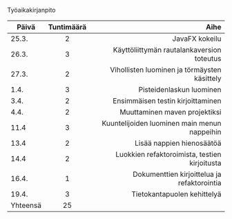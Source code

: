 Työaikakirjanpito

| Päivä        | Tuntimäärä| Aihe |
| ------------- |:-------------:| -----:|
|25.3.| 2 | JavaFX kokeilu  |
|26.3. | 3 | Käyttöliittymän rautalankaversion toteutus|
|27.3. |2| Vihollisten luominen ja törmäysten käsittely  |
|1.4. |3| Pisteidenlaskun luominen |
|3.4. |2| Ensimmäisen testin kirjoittaminen  |
|4.4. |2| Muuttaminen maven projektiksi |
|11.4 |3| Kuuntelijoiden luominen main menun nappeihin| 
|13.4 |2| Lisää nappien hienosäätöä|
|14.4 |2| Luokkien refaktoroimista, testien kirjoitusta|
|16.4.|1| Dokumenttien kirjoittelua ja refaktorointia| 
|19.4.|3| Tietokantapuolen kehittelyä|
|Yhteensä |25| | 